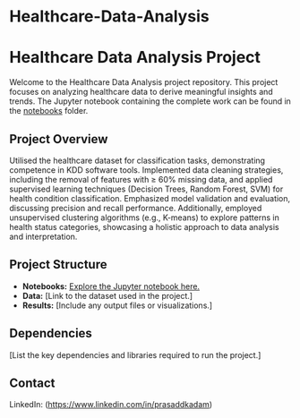 # Healthcare-Data-Analysis

# Healthcare Data Analysis Project

Welcome to the Healthcare Data Analysis project repository. This project focuses on analyzing healthcare data to derive meaningful insights and trends. The Jupyter notebook containing the complete work can be found in the [notebooks](./notebooks/) folder.

## Project Overview

Utilised the healthcare dataset for classification tasks, demonstrating competence in KDD software tools. Implemented data cleaning strategies, including the removal of features with ≥ 60% missing data, and applied supervised learning techniques (Decision Trees, Random Forest, SVM) for health condition classification. Emphasized model validation and evaluation, discussing precision and recall performance. Additionally, employed unsupervised clustering algorithms (e.g., K-means) to explore patterns in health status categories, showcasing a holistic approach to data analysis and interpretation.

## Project Structure

- **Notebooks:** [Explore the Jupyter notebook here.](./notebooks/YourNotebookName.ipynb)
- **Data:** [Link to the dataset used in the project.]
- **Results:** [Include any output files or visualizations.]

## Dependencies

[List the key dependencies and libraries required to run the project.]

## Contact
LinkedIn: (https://www.linkedin.com/in/prasaddkadam)

